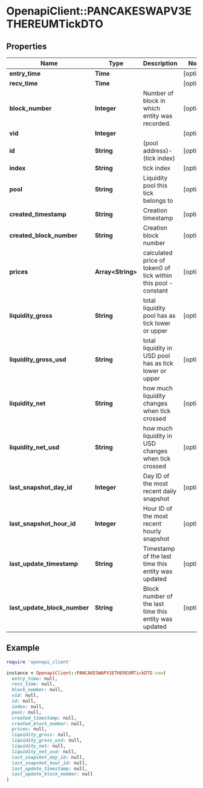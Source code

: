 # OpenapiClient::PANCAKESWAPV3ETHEREUMTickDTO

## Properties

| Name | Type | Description | Notes |
| ---- | ---- | ----------- | ----- |
| **entry_time** | **Time** |  | [optional] |
| **recv_time** | **Time** |  | [optional] |
| **block_number** | **Integer** | Number of block in which entity was recorded. | [optional] |
| **vid** | **Integer** |  | [optional] |
| **id** | **String** | (pool address)-(tick index) | [optional] |
| **index** | **String** | tick index | [optional] |
| **pool** | **String** | Liquidity pool this tick belongs to | [optional] |
| **created_timestamp** | **String** | Creation timestamp | [optional] |
| **created_block_number** | **String** | Creation block number | [optional] |
| **prices** | **Array&lt;String&gt;** | calculated price of token0 of tick within this pool - constant | [optional] |
| **liquidity_gross** | **String** | total liquidity pool has as tick lower or upper | [optional] |
| **liquidity_gross_usd** | **String** | total liquidity in USD pool has as tick lower or upper | [optional] |
| **liquidity_net** | **String** | how much liquidity changes when tick crossed | [optional] |
| **liquidity_net_usd** | **String** | how much liquidity in USD changes when tick crossed | [optional] |
| **last_snapshot_day_id** | **Integer** | Day ID of the most recent daily snapshot | [optional] |
| **last_snapshot_hour_id** | **Integer** | Hour ID of the most recent hourly snapshot | [optional] |
| **last_update_timestamp** | **String** | Timestamp of the last time this entity was updated | [optional] |
| **last_update_block_number** | **String** | Block number of the last time this entity was updated | [optional] |

## Example

```ruby
require 'openapi_client'

instance = OpenapiClient::PANCAKESWAPV3ETHEREUMTickDTO.new(
  entry_time: null,
  recv_time: null,
  block_number: null,
  vid: null,
  id: null,
  index: null,
  pool: null,
  created_timestamp: null,
  created_block_number: null,
  prices: null,
  liquidity_gross: null,
  liquidity_gross_usd: null,
  liquidity_net: null,
  liquidity_net_usd: null,
  last_snapshot_day_id: null,
  last_snapshot_hour_id: null,
  last_update_timestamp: null,
  last_update_block_number: null
)
```


